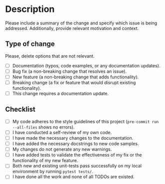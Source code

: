 # Description

Please include a summary of the change and specify which issue is being addressed. Additionally, provide relevant motivation and context.

## Type of change

Please, delete options that are not relevant.

- [ ] Documentation (typos, code examples, or any documentation updates).
- [ ] Bug fix (a non-breaking change that resolves an issue).
- [ ] New feature (a non-breaking change that adds functionality).
- [ ] Breaking change (a fix or feature that would disrupt existing functionality).
- [ ] This change requires a documentation update.

## Checklist

- [ ] My code adheres to the style guidelines of this project (`pre-commit run --all-files` shows no errors).
- [ ] I have conducted a self-review of my own code.
- [ ] I have made the necessary changes to the documentation.
- [ ] I have added the necessary docstrings to new code samples.
- [ ] My changes do not generate any new warnings.
- [ ] I have added tests to validate the effectiveness of my fix or the functionality of my new feature.
- [ ] Both new and existing unit-tests pass successfully on my local environment by running `pytest tests/`.
- [ ] I have done all the work and none of all TODOs are existed.
